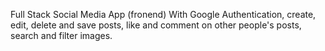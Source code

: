 Full Stack Social Media App (fronend) With Google Authentication, create, edit, delete and save posts, like and comment on other people's posts, search and filter images.
